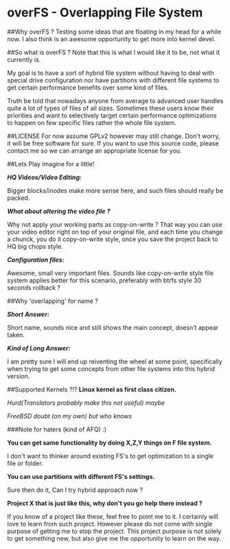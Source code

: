 overFS - Overlapping File System
===

##Why overFS ?
Testing some ideas that are floating in my head for a while now.
I also think is an awesome opportunity to get more into kernel devel.

##So what is overFS ?
Note that this is what I would like it to be,
not what it currently is.

My goal is to have a sort of hybrid file system without having to deal
with special drive configuration nor have partitions with different 
file systems to get certain performance benefits over some kind of files.

Truth be told that nowadays anyone from average to advanced user handles
quite a lot of types of files of all sizes. Sometimes these users know
their priorities and want to selectively target certain performance 
optimizations to happen on few specific files rather the whole file system.

##LICENSE
For now assume GPLv2 however may still change.
Don't worry, it will be free software for sure. If you want
to use this source code, please contact me so we can arrange
an appropriate license for you.

##Lets Play imagine for a little!

__*HQ Videos/Video Editing:*__

Bigger blocks/inodes make more sense here, and such files should really
be packed.

__*What about altering the video file ?*__

Why not apply your working parts as copy-on-write ? That way you can use
your video editor right on top of your original file, and each time you change
a chunck, you do it copy-on-write style, 
once you save the project back to HQ big chops style.

__*Configuration files:*__

Awesome, small very important files. Sounds like copy-on-write
style file system applies better for this scenario, preferably with btrfs style
30 seconds rollback ?


##Why 'overlapping' for name ?

__*Short Answer:*__

Short name, sounds nice and still shows the main concept, doesn't appear taken.

__*Kind of Long Answer:*__

I am pretty sure I will end up reiventing the wheel at some point, specifically
when trying to get some concepts from other file systems into this hybrid version.

##Supported Kernels ?!?
__Linux kernel as first class citizen.__

_Hurd(Translators probably make this not useful) maybe_

_FreeBSD doubt (on my own) but who knows_

###Note for haters (kind of AFQ) :)

__You can get same functionality by doing X,Z,Y things on F file system.__

I don't want to thinker around existing FS's to get optimization to a single file
or folder.

__You can use partitions with different FS's settings.__

Sure then do it, Can I try hybrid approach now ?

__Project X that is just like this, why don't you go help there instead ?__

If you know of a project like these, feel free to point me to it. I certainly
will love to learn from such project. However please do not 
come with single purpose of getting me to stop the project. This project
purpose is not solely to get something new, but also give me the
opportunity to learn on the way.


